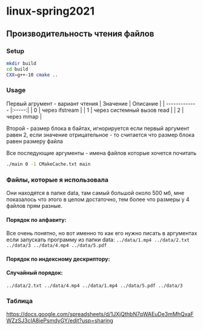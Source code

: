 # linux-spring2021

## Производительность чтения файлов 
### Setup
```bash
mkdir build
cd build
CXX=g++-10 cmake ..
```
### Usage
Первый агрумент - вариант чтения
| Значение | Описание |
| ------------- |:-----:|
| 0 | через ifstream |
| 1 | через системный вызов read |
| 2 | через mmap |

Второй - размер блока в байтах, игнорируется если первый аргумент равен 2, 
если значение отрицательное - то считается что размер блока 
равен размеру файла

Все последующие аргументы - имена файлов которые хочется почитать

```bash
./main 0 -1 CMakeCache.txt main
```
### Файлы, которые я использовала
Они находятся в папке data, там самый большой около 500 мб, 
мне показалось что этого в целом достаточно, тем более что размеры у 4 файлов прям разные.

#### Порядок по алфавиту:

Все очень понятно, но вот именно то как его нужно писать в аргументах если запускать программу из папки data:
`../data/1.mp4 ../data/2.txt ../data/3 ../data/4.mp4 ../data/5.pdf`

#### Порядок по индексному дескриптору:

#### Случайный порядок:

`../data/2.txt ../data/4.mp4 ../data/1.mp4 ../data/5.pdf ../data/3`

### Таблица

https://docs.google.com/spreadsheets/d/1JXjQthbN7qWAEuDe3mMhQxaFWZzSJ3cIA8iePsmdyGY/edit?usp=sharing